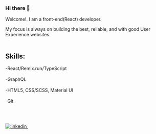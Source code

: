    ### Hi there 👋

Welcome!.
I am a front-end(React) developer. 

My focus is always on building the best, reliable, and with good User Experience websites.
<br /><br />

## Skills:<br />

   -React/Remix.run/TypeScript<br /><br />
   -GraphQL<br /><br />
   -HTML5, CSS/SCSS, Material UI<br /><br />
   -Git<br /><br />

   
  <br />
<p>
 <a href="https://www.linkedin.com/in/yhan1205/" target="_blank" rel="nofollow noreferrer">
    <img src="https://img.shields.io/badge/LinkedIn-0077B5?style=for-the-badge&logo=linkedin&logoColor=white" alt="linkedin">
  </a> &nbsp;
</p>


<!--
**yhan0704/yhan0704** is a ✨ _special_ ✨ repository because its `README.md` (this file) appears on your GitHub profile.

Here are some ideas to get you started:

- 🔭 I’m currently working on ...
- 🌱 I’m currently learning ...
- 👯 I’m looking to collaborate on ...
- 🤔 I’m looking for help with ...
- 💬 Ask me about ...
- 📫 How to reach me: ...
- 😄 Pronouns: ...
- ⚡ Fun fact: ...
-->

